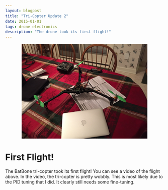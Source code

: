 ```yaml
---
layout: blogpost
title: "Tri-Copter Update 2"
date: 2015-01-01
tags: drone electronics
description: "The drone took its first flight!"
---
```


<p align="center">
<img src="/assets/images/blogs/batbone_build.jpg" alt="BatBone" width="400">
</p>

# First Flight!

The BatBone tri-copter took its first flight! You can see a video of the flight above. In the video, the tri-copter is pretty wobbly. This is most likely due to the PID tuning that I did. It clearly still needs some fine-tuning.
